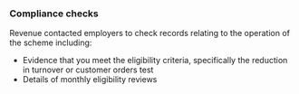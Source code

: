 ###  Compliance checks

Revenue contacted employers to check records relating to the operation of the
scheme including:

  * Evidence that you meet the eligibility criteria, specifically the reduction in turnover or customer orders test 
  * Details of monthly eligibility reviews 
